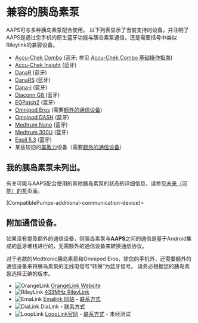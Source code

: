 # 兼容的胰岛素泵

AAPS可与多种胰岛素泵配合使用。  以下列表显示了当前支持的设备，并注明了AAPS是通过您手机的原生蓝牙功能与胰岛素泵通信，还是需要括号中类似Rileylink的兼容设备。

- [Accu-Chek Combo](../CompatiblePumps/Accu-Chek-Combo-Pump-v2.md) (蓝牙; 参见 [Accu-Chek Combo 基础操作指南](../CompatiblePumps/Accu-Chek-Combo-Tips-for-Basic-usage.md))
- [Accu-Chek Insight](../CompatiblePumps/Accu-Chek-Insight-Pump.md) (蓝牙)
- [DanaR](../CompatiblePumps/DanaR-Insulin-Pump.md) (蓝牙)
- [DanaRS](../CompatiblePumps/DanaRS-Insulin-Pump.md) (蓝牙)
- [Dana-i](../CompatiblePumps/DanaRS-Insulin-Pump.md) (蓝牙)
- [Diaconn G8 ](../CompatiblePumps/DiaconnG8.md)  (蓝牙)
- [EOPatch2](../CompatiblePumps/EOPatch2.md) (蓝牙)
- [Omnipod Eros](../CompatiblePumps/OmnipodEros.md)  (需要[额外的通信设备](#additional-communication-device))
- [Omnipod DASH](../CompatiblePumps/OmnipodDASH.md)  (蓝牙)
- [Medtrum Nano](../CompatiblePumps/MedtrumNano.md)  (蓝牙)
- [Medtrum 300U](../CompatiblePumps/MedtrumNano.md)  (蓝牙)
- [Equil 5.3](../CompatiblePumps/Equil5.3.md) (蓝牙)
- 某些较旧的[美敦力](../CompatiblePumps/MedtronicPump.md)设备（需要[额外的通信设备](#additional-communication-device)）

## 我的胰岛素泵未列出。

有关可能与AAPS配合使用的其他胰岛素泵的状态的详细信息，请参见[未来（可能）的泵](../CompatiblePumps/Future-possible-Pump-Drivers.md)页面。

(CompatiblePumps-additional-communication-device)=
## 附加通信设备。

如果没有提及额外的通信设备，则胰岛素泵与**AAPS**之间的通信是基于Android集成的蓝牙堆栈进行的，无需额外的通信设备来转换通信协议。

对于老款的Medtronic胰岛素泵和Omnipod Eros，除您的手机外，还需要额外的通信设备来将胰岛素泵的无线电信号“转换”为蓝牙信号。 请务必根据您的胰岛素泵选择正确的版本。

- ![OrangeLink](../images/omnipod/OrangeLink.png)  [OrangeLink Website](https://getrileylink.org/product/orangelink)
- ![RileyLink](../images/omnipod/RileyLink.png) [433MHz RileyLink](https://getrileylink.org/product/rileylink433)
- ![EmaLink](../images/omnipod/EmaLink.png)  [Emalink 网站](https://github.com/sks01/EmaLink) - [联系方式](mailto:getemalink@gmail.com)
- ![DiaLink](../images/omnipod/DiaLink.png)  DiaLink - [联系方式](mailto:Boshetyn@ukr.net)
- ![LoopLink](../images/omnipod/LoopLink.png)  [LoopLink官网](https://www.getlooplink.org/) - [联系方式](https://jameswedding.substack.com/) - 未经测试